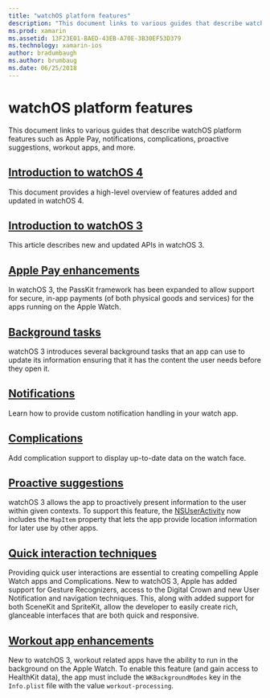 ```yaml
---
title: "watchOS platform features"
description: "This document links to various guides that describe watchOS platform features such as Apple Pay, notifications, complications, proactive suggestions, workout apps, and more."
ms.prod: xamarin
ms.assetid: 13F23E01-BAED-43EB-A70E-3B30EF53D379
ms.technology: xamarin-ios
author: bradumbaugh
ms.author: brumbaug
ms.date: 06/25/2018
---
```

# watchOS platform features

This document links to various guides that describe watchOS platform
features such as Apple Pay, notifications, complications, proactive
suggestions, workout apps, and more.

## [Introduction to watchOS 4](introduction-to-watchos4.md)

This document provides a high-level overview of features added and 
updated in watchOS 4.

## [Introduction to watchOS 3](introduction-to-watchos3/index.md)

This article describes new and updated APIs in watchOS 3.

## [Apple Pay enhancements](~/ios/watchos/platform/apple-pay.md)

In watchOS 3, the PassKit framework has been expanded to allow support
for secure, in-app payments (of both physical goods and services) for the
apps running on the Apple Watch.

## [Background tasks](~/ios/watchos/platform/background-tasks.md)

watchOS 3 introduces several background tasks that an app can use to
update its information ensuring that it has the content the user needs
before they open it.

## [Notifications](notifications.md)

Learn how to provide custom notification handling in your watch app.

## [Complications](complications.md)

Add complication support to display up-to-date data on the watch face.

## [Proactive suggestions](~/ios/watchos/platform/proactive-suggestions.md)

watchOS 3 allows the app to proactively present information to the user
within given contexts. To support this feature, the
[NSUserActivity](https://developer.apple.com/reference/foundation/nsuseractivity)
now includes the `MapItem` property that lets the app provide location
information for later use by other apps.

## [Quick interaction techniques](~/ios/watchos/platform/quick-interaction-techniques.md)

Providing quick user interactions are essential to creating compelling
Apple Watch apps and Complications. New to watchOS 3, Apple has added
support for Gesture Recognizers, access to the Digital Crown and new User
Notification and navigation techniques. This, along with added support
for both SceneKit and SpriteKit, allow the developer to easily create
rich, glanceable interfaces that are both quick and responsive.

## [Workout app enhancements](~/ios/watchos/platform/workout-apps.md)

New to watchOS 3, workout related apps have the ability to run in the
background on the Apple Watch. To enable this feature (and gain access to
HealthKit data), the app must include the `WKBackgroundModes` key in the
`Info.plist` file with the value `workout-processing`.
